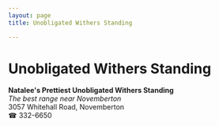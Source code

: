```yaml
---
layout: page 
title: Unobligated Withers Standing

---
```



# Unobligated Withers Standing


 **Natalee's Prettiest Unobligated Withers Standing**  
_The best range near Novemberton_  
3057 Whitehall Road, Novemberton  
☎ 332-6650


